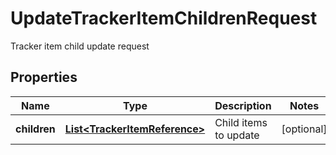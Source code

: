 

# UpdateTrackerItemChildrenRequest

Tracker item child update request
## Properties

Name | Type | Description | Notes
------------ | ------------- | ------------- | -------------
**children** | [**List&lt;TrackerItemReference&gt;**](TrackerItemReference.md) | Child items to update |  [optional]



